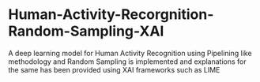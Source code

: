 # Human-Activity-Recorgnition-Random-Sampling-XAI
 A deep learning model for Human Activity Recognition using Pipelining like methodology and Random Sampling is implemented and explanations for the same has been provided using XAI frameworks such as LIME
